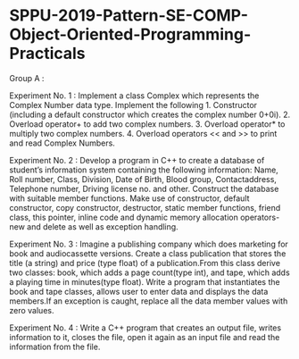 # SPPU-2019-Pattern-SE-COMP-Object-Oriented-Programming-Practicals

Group A :

Experiment No. 1 : Implement a class Complex which represents the Complex Number data type. Implement the following
                   1.	Constructor (including a default constructor which creates the complex number 0+0i).
                   2.	Overload operator+ to add two complex numbers.
                   3.	Overload operator* to multiply two complex numbers.
                   4.	Overload operators << and >> to print and read Complex Numbers.

Experiment No. 2 : Develop a program in C++ to create a database of student’s information system
                   containing the following information: Name, Roll number, Class, Division, Date of Birth, Blood group,
                   Contactaddress, Telephone number, Driving license no. and other. Construct
                   the database with suitable member functions. Make use of constructor, default constructor, copy constructor,
                   destructor, static member functions, friend class, this pointer, inline code and dynamic memory allocation operators-new and delete as well as exception                            handling.

Experiment No. 3 : Imagine a publishing company which does marketing for book and audiocassette versions. Create a class publication that stores the title (a string)
                   and price (type float) of a publication.From this class derive two classes: book, which adds a page count(type int), and tape, which adds a playing time in                        minutes(type float). Write a program that instantiates the book and tape classes, allows user to enter data and displays the data members.If an exception is                        caught, replace all the data member values with zero values.

Experiment No. 4 : Write a C++ program that creates an output file, writes information to it, closes the file, open it again as an input file and read the information from the                        file.
